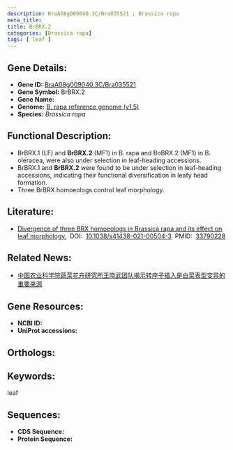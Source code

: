 ```yaml
---
description: BraA08g009040.3C/Bra035521 ; Brassica rapa
meta_title:
title: BrBRX.2
categories: [Brassica rapa]
tags: [ leaf ]
---
```


## Gene Details:
- **Gene ID:**	[BraA08g009040.3C/Bra035521]()
- **Gene Symbol:** BrBRX.2
- **Gene Name:** 
- **Genome:** [B. rapa reference genome (v1.5)]()
- **Species:** *Brassica rapa*

## Functional Description:
   - BrBRX.1 (LF) and **BrBRX.2** (MF1) in B. rapa and BoBRX.2 (MF1) in B. oleracea, were also under selection in leaf-heading accessions.
   - BrBRX.1 and **BrBRX.2** were found to be under selection in leaf-heading accessions, indicating their functional diversification in leafy head formation.
   - Three BrBRX homoeologs control leaf morphology.

## Literature:
   - [Divergence of three BRX homoeologs in Brassica rapa and its effect on leaf morphology.]( https://www.nature.com/articles/s41438-021-00504-3)&nbsp;&nbsp;DOI:&nbsp;&nbsp;[10.1038/s41438-021-00504-3](https://www.nature.com/articles/s41438-021-00504-3)&nbsp;&nbsp;PMID:&nbsp;&nbsp;[33790228](https://pubmed.ncbi.nlm.nih.gov/33790228/)

## Related News:
   - [中国农业科学院蔬菜花卉研究所王晓武团队揭示转座子插入是白菜表型变异的重要来源](https://mp.weixin.qq.com/s?__biz=MzIyOTY2NDYyNQ==&mid=2247535624&idx=4&sn=bee3f73e54863fe27bd6223f7e16d3d2&chksm=e8bd3e16dfcab70013c7aa993b20f1596f71d7aebfc16f20724203d22f962a38d589ebc92170&scene=27#wechat_redirect)

## Gene Resources:
- **NCBI ID:** [](https://www.ncbi.nlm.nih.gov/gene/?term=)
- **UniProt accessions:** [](https://www.uniprot.org/uniprotkb//entry)

## Orthologs:


## Keywords:
leaf

## Sequences:
- **CDS Sequence:**
- **Protein Sequence:**
